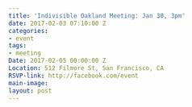 ```yaml
---
title: 'Indivisible Oakland Meeting: Jan 30, 3pm'
date: 2017-02-03 07:10:00 Z
categories:
- event
tags:
- meeting
Date: 2017-02-05 00:00:00 Z
Location: 512 Filmore St, San Francisco, CA
RSVP-link: http://facebook.com/event
main-image: 
layout: post
---
```


